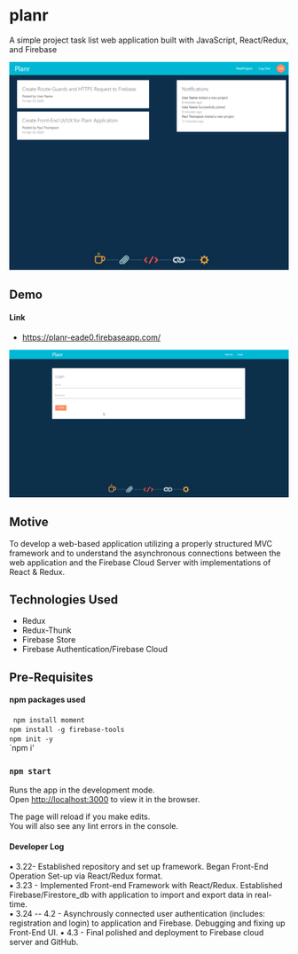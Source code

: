# planr

A simple project task list web application built with JavaScript, React/Redux, and Firebase

![alt text](https://github.com/mandres2/planr/blob/master/public/img/frontEndUI.png?raw=true)

## Demo

#### Link
* https://planr-eade0.firebaseapp.com/

![alt text](https://github.com/mandres2/planr/blob/master/public/img/demo.gif?raw=true)

## Motive

To develop a web-based application utilizing a properly structured MVC framework and to understand the asynchronous connections between the web application and the Firebase Cloud Server with implementations of React & Redux.

## Technologies Used
* Redux
* Redux-Thunk
* Firebase Store
* Firebase Authentication/Firebase Cloud

## Pre-Requisites

#### npm packages used
``` npm install moment```
<br>
```npm install -g firebase-tools```
<br>
`npm init -y`
<br>
`npm i'
<br>

### `npm start`
Runs the app in the development mode.<br />
Open [http://localhost:3000](http://localhost:3000) to view it in the browser.

The page will reload if you make edits.<br />
You will also see any lint errors in the console.

#### Developer Log

:black_small_square: 3.22- Established repository and set up framework. Began Front-End Operation Set-up via React/Redux format.
<br>
:black_small_square: 3.23 - Implemented Front-end Framework with React/Redux. Established Firebase/Firestore_db with application to import and export data in real-time.
<br>
:black_small_square: 3.24 -- 4.2 - Asynchrously connected user authentication (includes: registration and login) to application and Firebase. Debugging and fixing up Front-End UI.
:black_small_square: 4.3 - Final polished and deployment to Firebase cloud server and GitHub.
